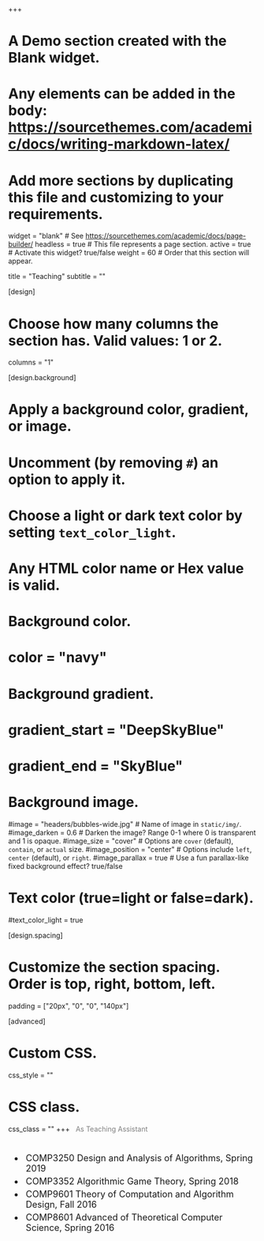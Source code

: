 +++
# A Demo section created with the Blank widget.
# Any elements can be added in the body: https://sourcethemes.com/academic/docs/writing-markdown-latex/
# Add more sections by duplicating this file and customizing to your requirements.

widget = "blank"  # See https://sourcethemes.com/academic/docs/page-builder/
headless = true  # This file represents a page section.
active = true  # Activate this widget? true/false
weight = 60  # Order that this section will appear.

title = "Teaching"
subtitle = ""

[design]
  # Choose how many columns the section has. Valid values: 1 or 2.
  columns = "1"

[design.background]
  # Apply a background color, gradient, or image.
  #   Uncomment (by removing `#`) an option to apply it.
  #   Choose a light or dark text color by setting `text_color_light`.
  #   Any HTML color name or Hex value is valid.

  # Background color.
  # color = "navy"
  
  # Background gradient.
  # gradient_start = "DeepSkyBlue"
  # gradient_end = "SkyBlue"
  
  # Background image.
  #image = "headers/bubbles-wide.jpg"  # Name of image in `static/img/`.
  #image_darken = 0.6  # Darken the image? Range 0-1 where 0 is transparent and 1 is opaque.
  #image_size = "cover"  #  Options are `cover` (default), `contain`, or `actual` size.
  #image_position = "center"  # Options include `left`, `center` (default), or `right`.
  #image_parallax = true  # Use a fun parallax-like fixed background effect? true/false

  # Text color (true=light or false=dark).
  #text_color_light = true

[design.spacing]
  # Customize the section spacing. Order is top, right, bottom, left.
  padding = ["20px", "0", "0", "140px"]

[advanced]
 # Custom CSS. 
 css_style = ""
 
 # CSS class.
 css_class = ""
+++
<font color="grey">&nbsp; As Teaching Assistant</font>
<font size=4>
  <ul>
    <p style = "margin:40px"> </p>
    <li><p style = "margin:5px"> COMP3250 Design and Analysis of Algorithms, Spring 2019</p></li>
    <li><p style = "margin:5px"> COMP3352 Algorithmic Game Theory, Spring 2018</p></li>
    <li><p style = "margin:5px"> COMP9601 Theory of Computation and Algorithm Design, Fall 2016</p></li>
    <li><p style = "margin:5px"> COMP8601 Advanced of Theoretical Computer Science, Spring 2016</p></li>
  </ul>
</font>
